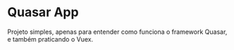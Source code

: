 # Quasar App

Projeto simples, apenas para entender como funciona o framework Quasar, e também praticando o Vuex.
